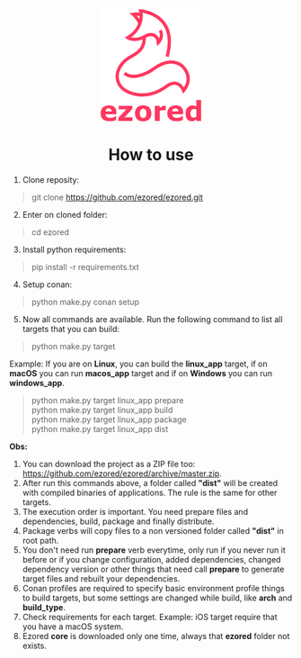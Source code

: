 <p align="center"><a href="https://github.com/ezored/ezored" target="_blank" rel="noopener noreferrer"><img width="180" src="../images/doc-logo.png" alt="ezored logo"></a></p>

<h1 align="center"><strong>How to use</strong></h1>

1. Clone reposity:
> git clone https://github.com/ezored/ezored.git

2. Enter on cloned folder:
> cd ezored

3. Install python requirements:
> pip install -r requirements.txt

4. Setup conan:
> python make.py conan setup

5. Now all commands are available. Run the following command to list all targets that you can build:
> python make.py target

Example: If you are on **Linux**, you can build the **linux_app** target, if on **macOS** you can run **macos_app** target and if on **Windows** you can run **windows_app**.

> python make.py target linux_app prepare  
> python make.py target linux_app build  
> python make.py target linux_app package  
> python make.py target linux_app dist  

**Obs:**

1. You can download the project as a ZIP file too: https://github.com/ezored/ezored/archive/master.zip.
2. After run this commands above, a folder called **"dist"** will be created with compiled binaries of applications. The rule is the same for other targets.
3. The execution order is important. You need prepare files and dependencies, build, package and finally distribute.
4. Package verbs will copy files to a non versioned folder called **"dist"** in root path.
5. You don't need run **prepare** verb everytime, only run if you never run it before or if you change configuration, added dependencies, changed dependency version or other things that need call **prepare** to generate target files and rebuilt your dependencies.
6. Conan profiles are required to specify basic environment profile things to build targets, but some settings are changed while build, like **arch** and **build_type**.
7. Check requirements for each target. Example: iOS target require that you have a macOS system.
8. Ezored **core** is downloaded only one time, always that **ezored** folder not exists.
